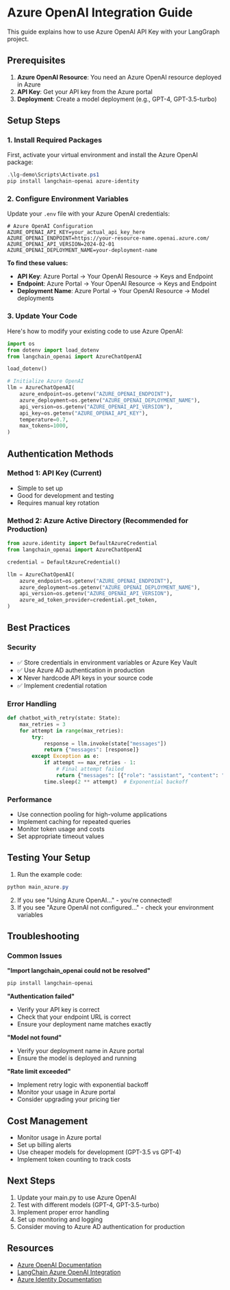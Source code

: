 # Azure OpenAI Integration Guide

This guide explains how to use Azure OpenAI API Key with your LangGraph project.

## Prerequisites

1. **Azure OpenAI Resource**: You need an Azure OpenAI resource deployed in Azure
2. **API Key**: Get your API key from the Azure portal
3. **Deployment**: Create a model deployment (e.g., GPT-4, GPT-3.5-turbo)

## Setup Steps

### 1. Install Required Packages

First, activate your virtual environment and install the Azure OpenAI package:

```powershell
.\lg-demo\Scripts\Activate.ps1
pip install langchain-openai azure-identity
```

### 2. Configure Environment Variables

Update your `.env` file with your Azure OpenAI credentials:

```env
# Azure OpenAI Configuration
AZURE_OPENAI_API_KEY=your_actual_api_key_here
AZURE_OPENAI_ENDPOINT=https://your-resource-name.openai.azure.com/
AZURE_OPENAI_API_VERSION=2024-02-01
AZURE_OPENAI_DEPLOYMENT_NAME=your-deployment-name
```

**To find these values:**
- **API Key**: Azure Portal → Your OpenAI Resource → Keys and Endpoint
- **Endpoint**: Azure Portal → Your OpenAI Resource → Keys and Endpoint  
- **Deployment Name**: Azure Portal → Your OpenAI Resource → Model deployments

### 3. Update Your Code

Here's how to modify your existing code to use Azure OpenAI:

```python
import os
from dotenv import load_dotenv
from langchain_openai import AzureChatOpenAI

load_dotenv()

# Initialize Azure OpenAI
llm = AzureChatOpenAI(
    azure_endpoint=os.getenv("AZURE_OPENAI_ENDPOINT"),
    azure_deployment=os.getenv("AZURE_OPENAI_DEPLOYMENT_NAME"),
    api_version=os.getenv("AZURE_OPENAI_API_VERSION"),
    api_key=os.getenv("AZURE_OPENAI_API_KEY"),
    temperature=0.7,
    max_tokens=1000,
)
```

## Authentication Methods

### Method 1: API Key (Current)
- Simple to set up
- Good for development and testing
- Requires manual key rotation

### Method 2: Azure Active Directory (Recommended for Production)
```python
from azure.identity import DefaultAzureCredential
from langchain_openai import AzureChatOpenAI

credential = DefaultAzureCredential()

llm = AzureChatOpenAI(
    azure_endpoint=os.getenv("AZURE_OPENAI_ENDPOINT"),
    azure_deployment=os.getenv("AZURE_OPENAI_DEPLOYMENT_NAME"),
    api_version=os.getenv("AZURE_OPENAI_API_VERSION"),
    azure_ad_token_provider=credential.get_token,
)
```

## Best Practices

### Security
- ✅ Store credentials in environment variables or Azure Key Vault
- ✅ Use Azure AD authentication in production
- ❌ Never hardcode API keys in your source code
- ✅ Implement credential rotation

### Error Handling
```python
def chatbot_with_retry(state: State):
    max_retries = 3
    for attempt in range(max_retries):
        try:
            response = llm.invoke(state["messages"])
            return {"messages": [response]}
        except Exception as e:
            if attempt == max_retries - 1:
                # Final attempt failed
                return {"messages": [{"role": "assistant", "content": "Service temporarily unavailable"}]}
            time.sleep(2 ** attempt)  # Exponential backoff
```

### Performance
- Use connection pooling for high-volume applications
- Implement caching for repeated queries
- Monitor token usage and costs
- Set appropriate timeout values

## Testing Your Setup

1. Run the example code:
```powershell
python main_azure.py
```

2. If you see "Using Azure OpenAI..." - you're connected!
3. If you see "Azure OpenAI not configured..." - check your environment variables

## Troubleshooting

### Common Issues

**"Import langchain_openai could not be resolved"**
```powershell
pip install langchain-openai
```

**"Authentication failed"**
- Verify your API key is correct
- Check that your endpoint URL is correct
- Ensure your deployment name matches exactly

**"Model not found"**
- Verify your deployment name in Azure portal
- Ensure the model is deployed and running

**"Rate limit exceeded"**
- Implement retry logic with exponential backoff
- Monitor your usage in Azure portal
- Consider upgrading your pricing tier

## Cost Management

- Monitor usage in Azure portal
- Set up billing alerts
- Use cheaper models for development (GPT-3.5 vs GPT-4)
- Implement token counting to track costs

## Next Steps

1. Update your main.py to use Azure OpenAI
2. Test with different models (GPT-4, GPT-3.5-turbo)
3. Implement proper error handling
4. Set up monitoring and logging
5. Consider moving to Azure AD authentication for production

## Resources

- [Azure OpenAI Documentation](https://docs.microsoft.com/en-us/azure/cognitive-services/openai/)
- [LangChain Azure OpenAI Integration](https://python.langchain.com/docs/integrations/chat/azure_chat_openai)
- [Azure Identity Documentation](https://docs.microsoft.com/en-us/python/api/azure-identity/)